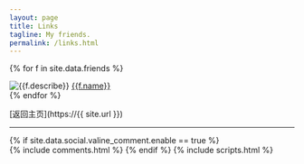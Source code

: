 ```yaml
---
layout: page
title: Links
tagline: My friends.
permalink: /links.html
---
```



{% for f in site.data.friends %}
<div class="link-chip">
 <img alt="{{f.describe}}" src="{{f.image}}" class="link-chip-icon">
 <a title="{{f.describe}}" target="_blank" class="link-chip-title" href="{{f.url}}">{{f.name}}</a>
</div>
{% endfor %}

[返回主页](https://{{ site.url }})

<hr/>
  {% if site.data.social.valine_comment.enable  == true %}
  <script src="/comment/av-min.js"></script>
  <script src="//unpkg.com/valine/dist/Valine.min.js"></script>
  <div id="comments"></div>
  {% include comments.html %}
  {% endif %}
  {% include scripts.html %}
